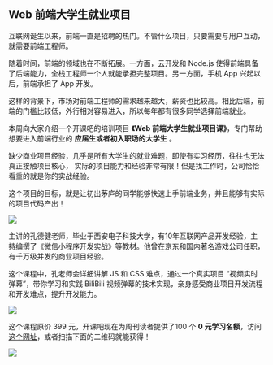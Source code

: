 ## Web 前端大学生就业项目

互联网诞生以来，前端一直是招聘的热门。不管什么项目，只要需要与用户互动，就需要前端工程师。

随着时间，前端的领域也在不断拓展。一方面，云开发和 Node.js 使得前端具备了后端能力，全栈工程师一个人就能承担完整项目。另一方面，手机 App 兴起以后，前端承担了 App 开发。

这样的背景下，市场对前端工程师的需求越来越大，薪资也比较高。相比后端，前端的门槛比较低，外行相对容易进入，所以每年都有很多同学选择前端就业。

本周向大家介绍一个开课吧的培训项目 **《Web 前端大学生就业项目课》**，专门帮助想要进入前端行业的 **应届生或者初入职场的大学生** 。

缺少商业项目经验，几乎是所有大学生的就业难题，即使有实习经历，往往也无法真正接触项目核心， 实际的项目能力和经验非常有限！但是找工作时，公司恰恰看重的就是你的实战经验。

这个项目的目标，就是让初出茅庐的同学能够快速上手前端业务，并且能够有实际的项目代码产出！

![](https://www.wangbase.com/blogimg/asset/202010/bg2020102805.jpg)

主讲的孔德健老师，毕业于西安电子科技大学，有10年互联网产品开发经验，主持编撰了《微信小程序开发实战》等教材。他曾在京东和国内著名游戏公司任职，有千万级并发的商业项目经验。

这个课程中，孔老师会详细讲解 JS 和 CSS 难点，通过一个真实项目 “视频实时弹幕”，带你学习和实践 BiliBili 视频弹幕的技术实现，亲身感受商业项目开发流程和开发难点，提升开发能力。

![](https://www.wangbase.com/blogimg/asset/202010/bg2020102804.jpg)

这个课程原价 399 元，开课吧现在为周刊读者提供了100 个 **0 元学习名额**，访问[这个网址](https://wx.kaikeba.com/vip_course/3crtn3yge0/lvvfp5ipn9?tenant=wx5046bc7413796142)，或者扫描下面的二维码就能获得！  

![](https://www.wangbase.com/blogimg/asset/202010/bg2020102806.jpg)

